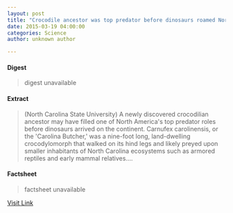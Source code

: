 ```yaml
---
layout: post
title: "Crocodile ancestor was top predator before dinosaurs roamed North America"
date: 2015-03-19 04:00:00
categories: Science
author: unknown author

---
```



#### Digest
>digest unavailable

#### Extract
>(North Carolina State University) A newly discovered crocodilian ancestor may have filled one of North America's top predator roles before dinosaurs arrived on the continent. Carnufex carolinensis, or the 'Carolina Butcher,' was a nine-foot long, land-dwelling crocodylomorph that walked on its hind legs and likely preyed upon smaller inhabitants of North Carolina ecosystems such as armored reptiles and early mammal relatives....

#### Factsheet
>factsheet unavailable

[Visit Link](http://www.eurekalert.org/pub_releases/2015-03/ncsu-caw031715.php)


